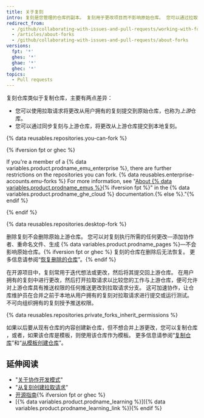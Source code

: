 ```yaml
---
title: 关于复刻
intro: 复刻是您管理的仓库的副本。 复刻用于更改项目而不影响原始仓库。 您可以通过拉取请求从原始仓库提取更新，或者提交更改到原始仓库。
redirect_from:
  - /github/collaborating-with-issues-and-pull-requests/working-with-forks/about-forks
  - /articles/about-forks
  - /github/collaborating-with-issues-and-pull-requests/about-forks
versions:
  fpt: '*'
  ghes: '*'
  ghae: '*'
  ghec: '*'
topics:
  - Pull requests
---
```


复刻仓库类似于复制仓库，主要有两点差异：

* 您可以使用拉取请求将更改从用户拥有的复刻提交到原始仓库，也称为*上游*仓库。
* 您可以通过同步复刻与上游仓库，将更改从上游仓库提交到本地复刻。

{% data reusables.repositories.you-can-fork %}

{% ifversion fpt or ghec %}

If you're a member of a {% data variables.product.prodname_emu_enterprise %}, there are further restrictions on the repositories you can fork. {% data reusables.enterprise-accounts.emu-forks %} For more information, see "[About {% data variables.product.prodname_emus %}](/enterprise-cloud@latest/admin/authentication/managing-your-enterprise-users-with-your-identity-provider/about-enterprise-managed-users){% ifversion fpt %}" in the {% data variables.product.prodname_ghe_cloud %} documentation.{% else %}."{% endif %}

{% endif %}

{% data reusables.repositories.desktop-fork %}

删除复刻不会删除原始上游仓库。 您可以对复刻执行所需的任何更改—添加协作者、重命名文件、生成 {% data variables.product.prodname_pages %}—不会影响原始仓库。{% ifversion fpt or ghec %} 复刻的仓库在删除后无法恢复。 更多信息请参阅“[恢复删除的仓库](/articles/restoring-a-deleted-repository)”。{% endif %}

在开源项目中，复刻常用于迭代想法或更改，然后将其提交回上游仓库。 在用户拥有的复刻中进行更改，然后打开拉取请求以比较您的工作与上游仓库，便可允许对上游仓库具有推送权限的任何推送更改到拉取请求分支。 这可加速协作，让仓库维护员在合并之前于本地从用户拥有的复刻对拉取请求进行提交或运行测试。 不可向组织拥有的复刻授予推送权限。

{% data reusables.repositories.private_forks_inherit_permissions %}

如果以后要从现有仓库的内容创建新仓库，但不想合并上游更改，您可以复制仓库 ，或者，如果该仓库是模板，则使用该仓库作为模板。 更多信息请参阅“[复制仓库](/articles/duplicating-a-repository)”和“[从模板创建仓库](/articles/creating-a-repository-from-a-template)”。

## 延伸阅读

- "[关于协作开发模式](/articles/about-collaborative-development-models)"
- "[从复刻创建拉取请求](/articles/creating-a-pull-request-from-a-fork)"
- [开源指南](https://opensource.guide/){% ifversion fpt or ghec %}
- [{% data variables.product.prodname_learning %}]({% data variables.product.prodname_learning_link %}){% endif %}
